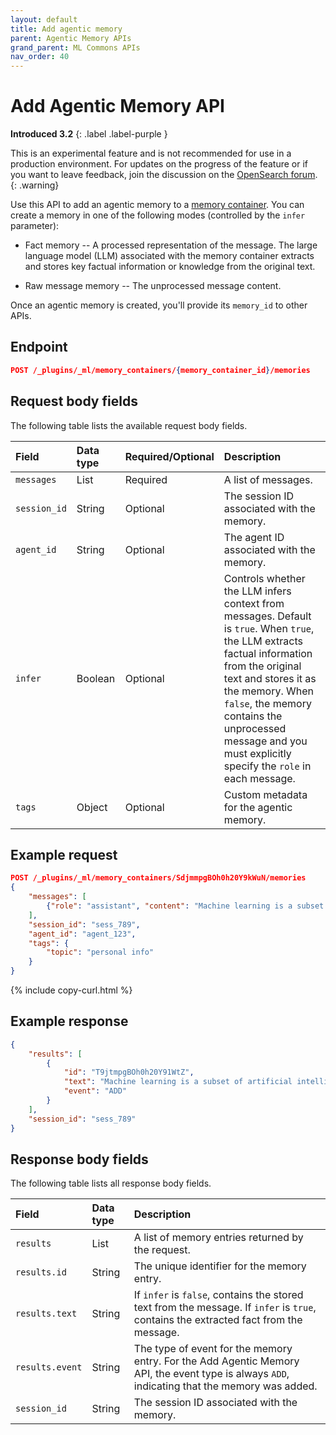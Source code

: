 ```yaml
---
layout: default
title: Add agentic memory
parent: Agentic Memory APIs
grand_parent: ML Commons APIs
nav_order: 40
---
```


# Add Agentic Memory API
**Introduced 3.2**
{: .label .label-purple }

This is an experimental feature and is not recommended for use in a production environment. For updates on the progress of the feature or if you want to leave feedback, join the discussion on the [OpenSearch forum](https://forum.opensearch.org/).    
{: .warning}

Use this API to add an agentic memory to a [memory container]({{site.url}}{{site.baseurl}}/ml-commons-plugin/api/agentic-memory-apis/create-memory-container). You can create a memory in one of the following modes (controlled by the `infer` parameter):

- Fact memory -- A processed representation of the message. The large language model (LLM) associated with the memory container extracts and stores key factual information or knowledge from the original text.

- Raw message memory -- The unprocessed message content.

Once an agentic memory is created, you'll provide its `memory_id` to other APIs.

## Endpoint

```json
POST /_plugins/_ml/memory_containers/{memory_container_id}/memories
```

## Request body fields

The following table lists the available request body fields.

Field | Data type | Required/Optional | Description
:--- | :--- | :--- | :---
`messages` | List | Required | A list of messages.
`session_id` | String | Optional | The session ID associated with the memory.
`agent_id` | String | Optional | The agent ID associated with the memory.
`infer` | Boolean | Optional | Controls whether the LLM infers context from messages. Default is `true`. When `true`, the LLM extracts factual information from the original text and stores it as the memory. When `false`, the memory contains the unprocessed message and you must explicitly specify the `role` in each message. 
`tags` | Object | Optional | Custom metadata for the agentic memory.

## Example request

```json
POST /_plugins/_ml/memory_containers/SdjmmpgBOh0h20Y9kWuN/memories
{
    "messages": [
        {"role": "assistant", "content": "Machine learning is a subset of artificial intelligence"}
    ],
    "session_id": "sess_789",
    "agent_id": "agent_123",
    "tags": {
        "topic": "personal info"
    }
}
```
{% include copy-curl.html %}

## Example response

```json
{
    "results": [
        {
            "id": "T9jtmpgBOh0h20Y91WtZ",
            "text": "Machine learning is a subset of artificial intelligence",
            "event": "ADD"
        }
    ],
    "session_id": "sess_789"
}
```

## Response body fields

The following table lists all response body fields.

| Field           | Data type | Description                                                                                       |
| :-------------- | :-------- | :------------------------------------------------------------------------------------------------ |
| `results`       | List      | A list of memory entries returned by the request.                                                 |
| `results.id`    | String    | The unique identifier for the memory entry.                                                       |
| `results.text`  | String    | If `infer` is `false`, contains the stored text from the message. If `infer` is `true`, contains the extracted fact from the message.             |
| `results.event` | String    | The type of event for the memory entry. For the Add Agentic Memory API, the event type is always `ADD`, indicating that the memory was added. |
| `session_id`    | String    | The session ID associated with the memory.                                    |
